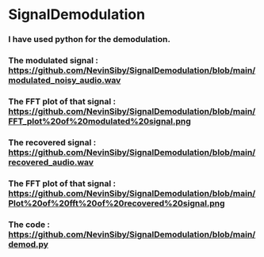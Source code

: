 # SignalDemodulation


### I have used python for the demodulation.


### The modulated signal : https://github.com/NevinSiby/SignalDemodulation/blob/main/modulated_noisy_audio.wav
### The FFT plot of that signal : https://github.com/NevinSiby/SignalDemodulation/blob/main/FFT_plot%20of%20modulated%20signal.png


### The recovered signal : https://github.com/NevinSiby/SignalDemodulation/blob/main/recovered_audio.wav
### The FFT plot of that signal : https://github.com/NevinSiby/SignalDemodulation/blob/main/Plot%20of%20fft%20of%20recovered%20signal.png

### The code : https://github.com/NevinSiby/SignalDemodulation/blob/main/demod.py

